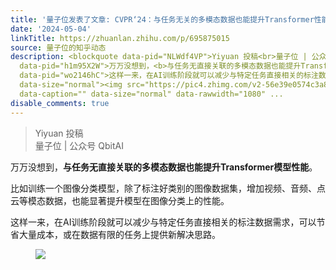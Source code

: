 ```yaml
---
title: '量子位发表了文章: CVPR‘24：与任务无关的多模态数据也能提升Transformer性能｜港中文&腾讯'
date: '2024-05-04'
linkTitle: https://zhuanlan.zhihu.com/p/695875015
source: 量子位的知乎动态
description: <blockquote data-pid="NLWdf4VP">Yiyuan 投稿<br>量子位 | 公众号 QbitAI</blockquote><p
  data-pid="h1m95X2W">万万没想到，<b>与任务无直接关联的多模态数据也能提升Transformer模型性能</b>。</p><p data-pid="Fi8ZHD_v">比如训练一个图像分类模型，除了标注好类别的图像数据集，增加视频、音频、点云等模态数据，也能显著提升模型在图像分类上的性能。</p><p
  data-pid="wo2146hC">这样一来，在AI训练阶段就可以减少与特定任务直接相关的标注数据需求，可以节省大量成本，或在数据有限的任务上提供新解决思路。</p><figure
  data-size="normal"><img src="https://pic4.zhimg.com/v2-56e39e0574c3a8d476fcf173e54c11df_1440w.jpg"
  data-caption="" data-size="normal" data-rawwidth="1080" ...
disable_comments: true
---
```

<blockquote data-pid="NLWdf4VP">Yiyuan 投稿<br>量子位 | 公众号 QbitAI</blockquote><p data-pid="h1m95X2W">万万没想到，<b>与任务无直接关联的多模态数据也能提升Transformer模型性能</b>。</p><p data-pid="Fi8ZHD_v">比如训练一个图像分类模型，除了标注好类别的图像数据集，增加视频、音频、点云等模态数据，也能显著提升模型在图像分类上的性能。</p><p data-pid="wo2146hC">这样一来，在AI训练阶段就可以减少与特定任务直接相关的标注数据需求，可以节省大量成本，或在数据有限的任务上提供新解决思路。</p><figure data-size="normal"><img src="https://pic4.zhimg.com/v2-56e39e0574c3a8d476fcf173e54c11df_1440w.jpg" data-caption="" data-size="normal" data-rawwidth="1080" ...